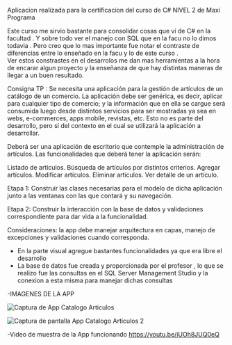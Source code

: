 Aplicacion realizada para la certificacion del curso de C# NIVEL 2 de Maxi Programa 

Este curso me sirvio bastante para consolidar cosas que vi de C# en la facultad . Y sobre todo ver el manejo con SQL que en la facu no lo dimos todavia .
Pero creo que lo mas importante fue notar el contraste de diferencias entre lo enseñado en la facu y lo de este curso .  
Ver estos constrastes en el  desarrolos me dan mas herramientas a la hora de encarar algun proyecto y  la enseñanza de que hay distintas maneras de llegar a un buen resultado.

Consigna TP :
Se necesita una aplicación para la gestión de artículos de un catálogo de un comercio. La aplicación debe ser genérica, es decir, aplicar para cualquier tipo de comercio; y la información que en ella se cargue será consumida luego desde distintos servicios para ser mostradas ya sea en webs, e-commerces, apps mobile, revistas, etc. Esto no es parte del desarrollo, pero sí del contexto en el cual se utilizará la aplicación a desarrollar.

Deberá ser una aplicación de escritorio que contemple la administración de artículos. Las funcionalidades que deberá tener la aplicación serán:

Listado de artículos.
Búsqueda de artículos por distintos criterios.
Agregar artículos.
Modificar artículos.
Eliminar artículos.
Ver detalle de un artículo.

Etapa 1: Construir las clases necesarias para el modelo de dicha aplicación junto a las ventanas con las que contará y su navegación.

Etapa 2: Construir la interacción con la base de datos y validaciones correspondiente para dar vida a la funcionalidad.

Consideraciones: la app debe manejar arquitectura en capas, manejo de excepciones y validaciones cuando corresponda.


- En la parte visual agregue bastantes funcionalidades ya que era libre el desarrollo
- La base de datos fue  creada y proporcionada por el profesor , lo que se realizo fue las consultas en el SQL Server Management Studio y la conexion a esta misma para manejar dichas consultas
  
  
-IMAGENES DE LA APP

![Captura de App Catalogo Articulos](https://github.com/AtirriDev/CatalogoArticulos/assets/147408803/f48c1829-23c7-491e-9f0b-e46d3ec13cbb)

![Captura de pantalla App Catalogo Articulos 2 ](https://github.com/AtirriDev/CatalogoArticulos/assets/147408803/00b36509-1e9d-4019-982b-fb68b54f3e34)


-Video de muestra de la App funcionando 
https://youtu.be/iUOh8JUQ0eQ





